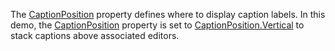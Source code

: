 The [CaptionPosition](https://docs.devexpress.com/Blazor/DevExpress.Blazor.DxFormLayout.CaptionPosition) property defines where to display caption labels. In this demo, the [CaptionPosition](https://docs.devexpress.com/Blazor/DevExpress.Blazor.DxFormLayout.CaptionPosition) property is set to [CaptionPosition.Vertical](https://docs.devexpress.com/Blazor/DevExpress.Blazor.CaptionPosition) to stack captions above associated editors.
